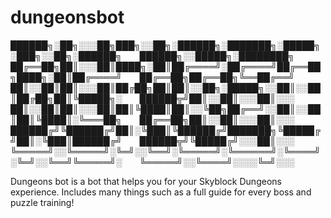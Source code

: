 # dungeonsbot


██████╗░██╗░░░██╗███╗░░██╗░██████╗░███████╗░█████╗░███╗░░██╗░██████╗  ██████╗░░█████╗░████████╗
██╔══██╗██║░░░██║████╗░██║██╔════╝░██╔════╝██╔══██╗████╗░██║██╔════╝  ██╔══██╗██╔══██╗╚══██╔══╝
██║░░██║██║░░░██║██╔██╗██║██║░░██╗░█████╗░░██║░░██║██╔██╗██║╚█████╗░  ██████╦╝██║░░██║░░░██║░░░
██║░░██║██║░░░██║██║╚████║██║░░╚██╗██╔══╝░░██║░░██║██║╚████║░╚═══██╗  ██╔══██╗██║░░██║░░░██║░░░
██████╔╝╚██████╔╝██║░╚███║╚██████╔╝███████╗╚█████╔╝██║░╚███║██████╔╝  ██████╦╝╚█████╔╝░░░██║░░░
╚═════╝░░╚═════╝░╚═╝░░╚══╝░╚═════╝░╚══════╝░╚════╝░╚═╝░░╚══╝╚═════╝░  ╚═════╝░░╚════╝░░░░╚═╝░░░

Dungeons bot is a bot that helps you for your Skyblock Dungeons experience. Includes many things such as a full guide for every boss and puzzle training!

